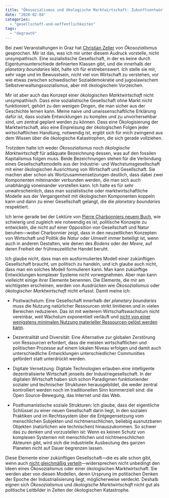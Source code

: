 ```yaml
---
title: "Ökosozialismus und ökologische Marktwirtschaft: Zukunftsentwürfe aus der Vergangenheit"
date: "2020-02-04"
categories: 
  - "gesellschaft-und-oeffentlichkeiten"
tags: 
  - "degrowth"
---
```


Bei zwei Veranstaltungen in Graz hat [Christian Zeller](https://www.uni-salzburg.at/index.php?id=22812 "Zeller Christian - Universität Salzburg") von _Ökosozialismus_ gesprochen. Mir ist das, was ich mir unter diesem Audruck vorstelle, nicht unsympathisch. Eine sozialistische Gesellschaft, in der es keine durch Eigentumsunterschiede definierten Klassen gibt, und die innerhalb der _planetary boundaries_ lebt, halte ich für erstrebenswert. Ich stelle sie mir, sehr vage und im Bewusstsein, nicht viel von Wirtschaft zu verstehen, vor wie etwas zwischen schwedischer Sozialdemokratie und jugoslawischem Selbstverwaltungssozialismus, aber mit ökologischem Vorzeichen.

Mir ist aber auch das Konzept einer _ökologischen Marktwirtschaft_ nicht unsympathisch. Dass eine sozialistische Gesellschaft ohne Markt nicht funktioniert, gehört zu den wenigen Dingen, die man sicher aus der Geschichte lernen kann. Meine naive und unwissenschaftliche Erklärung dafür ist, dass soziale Entwicklungen zu komplex und zu unvorhersehbar sind, um zentral geplant werden zu können. Dass eine Ökologisierung der Marktwirtschaft, also eine Einpreisung der ökologischen Folgen jeder wirtschaftlichen Handlung, notwendig ist, ergibt sich für mich zwingend aus dem Wissen über die ökologische Katastrophen, die sich gerade vollziehen.

Trotzdem halte ich weder _Ökosozialismus_ noch _ökologische Marktwirtschaft_ für adäquate Bezeichnung dessen, was auf den fossilen Kapitalismus folgen muss. Beide Bezeichnungen stehen für die Verbindung eines Gesellschaftsmodells aus der Industrie- und Wachstumsgesellschaft mit einer ökologischen Ausrichtung von Wirtschaft und Gesellschaft. Sie machen aber schon als Wortzusammensetzungen deutlich, dass dabei zwei Komponenten miteinander verbunden werden, die man sich auch unabhängig voneinander vorstellen kann. Ich halte es für sehr unwahrscheinlich, dass man sozialistische oder marktwirtschaftliche Modelle aus der Vergangenheit mit ökologischen Komponenten koppeln kann und dann zu einer Gesellschaft gelangt, die die _planetary boundaries_ respektiert.

Ich lerne gerade bei der Lektüre von [Pierre Charbonniers neuem Buch](https://editionsladecouverte.fr/catalogue/index-Abondance_et_libert__-9782348046780.html "Abondance et liberté - Pierre CHARBONNIER - Éditions La Découverte"), wie schwierig und zugleich wie notwendig es ist, politische Konzepte zu entwickeln, die nicht auf einer Opposition von Gesellschaft und Natur beruhen—wobei Charbonnier zeigt, dass in den neuzeitlichen Konzepten von Wirtschaft und Politik die _Natur_ oder _Umwelt_ immer beteiligt ist, wenn auch in anderen Gestalten, wie denen des _Bodens_ oder der _Meere_, auf deren Freiheit der frühneuzeitliche Handel beruht.

Ich glaube nicht, dass man ein ausformuliertes Modell einer zukünftigen Gesellschaft braucht, um politisch zu handeln, und ich glaube auch nicht, dass man ein solches Modell formulieren kann. Man kann zukünftige Entwicklungen komplexer Systeme nicht vorwegnehmen. Aber man kann vielleicht einige ihrer Elemente benennen. Die Elemente, die mir am wichtigsten erscheinen, werden von Ausdrücken wie _Ökosozialismus_ oder _ökologischer Marktwirtschaft_ nicht erfasst. Damit meine ich:

- Postwachstum: Eine Gesellschaft innerhalb der _planetary boundaries_ muss die Nutzung natürlicher Ressourcen strikt limitieren und in vielen Bereichen reduzieren. Das ist mit weiterem Wirtschaftswachstum nicht vereinbar, weil Wachstum exponentiell verläuft und [nicht von einer wenigstens minimalen Nutzung materieller Ressourcen gelöst werden kann](http://dx.plos.org/10.1371/journal.pone.0164733 "Is Decoupling GDP Growth from Environmental Impact Possible?").
    
- Dezentralität und Diversität: Eine Alternative zur globalen Zerstörung von Ressourcen erfordert, dass die meisten wirtschaftlichen und politischen Prozesse auf einem lokalen Niveau erfolgen und damit auch unterschiedliche Entwicklungen unterschiedlicher Communities gefördert statt unterdrückt werden.
    
- Digitale Vernetzung: Digitale Technologien erlauben eine intelligente dezentralisierte Wirtschaft jenseits der Industriegesellschaft. In der digitalen Wirtschaft haben sich schon Paradigmen funktioniender sozialer und technischer Strukturen herausgebildet, die weder zentral kontrolliert werden noch im traditionellen Sinn kommerziell sind: die Open Source-Bewegung, das Internet und das Web.
    
- Posthumanistische soziale Strukturen: Ich glaube, dass der eigentliche Schlüssel zu einer neuen Gesellschaft darin liegt, in den sozialen Praktiken und im Rechtssystem über die Entgegensetzung vom menschlichen Subjekten und nichtmenschlichen, beliebig ausnutzbaren Objekten (natürlichen wie technischen) hinauszukommen. So schwer das zu denken und vorzustellen ist: Wenn es keinen Schutz von komplexen Systemen mit menschlichen und nichtmenschlichen Akteuren gibt, wird sich die industrielle Ausbeutung des ganzen Planeten nicht auf Dauer begrenzen lassen.
    

Diese Elemente einer zukünftigen Gesellschaft—die es alle schon gibt, wenn auch [nicht gleichmäßig verteilt](https://en.wikiquote.org/wiki/William_Gibson "William Gibson - Wikiquote")—widersprechen nicht unbedingt den Ideen eines Ökosozialismus oder einer ökologischen Marktwirtschaft. Sie werden aber von diesen Modellen, deren Ursprung im politischen Denken der Epoche der Industrialisierung liegt, möglicherweise verdeckt. Deshalb eignen sich _Ökosozialismus_ und _ökologische Marktwirtschaft_ nicht gut als politische Leitbilder in Zeiten der ökologischen Katastrophe.
